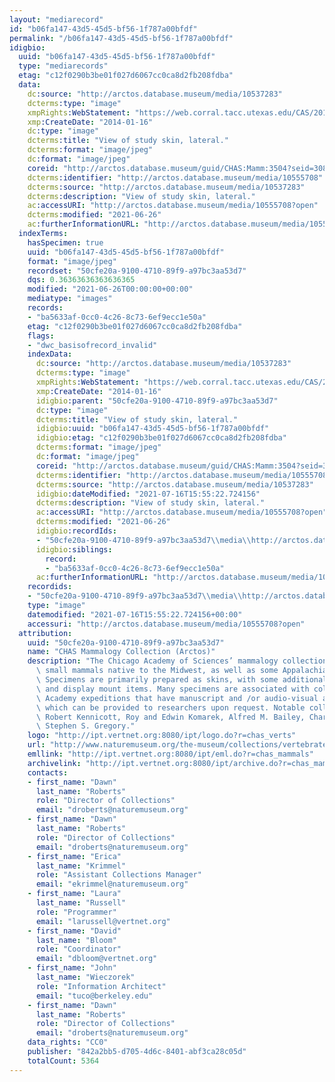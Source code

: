 ```yaml
---
layout: "mediarecord"
id: "b06fa147-43d5-45d5-bf56-1f787a00bfdf"
permalink: "/b06fa147-43d5-45d5-bf56-1f787a00bfdf"
idigbio:
  uuid: "b06fa147-43d5-45d5-bf56-1f787a00bfdf"
  type: "mediarecords"
  etag: "c12f0290b3be01f027d6067cc0ca8d2fb208fdba"
  data:
    dc:source: "http://arctos.database.museum/media/10537283"
    dcterms:type: "image"
    xmpRights:WebStatement: "https://web.corral.tacc.utexas.edu/CAS/20161217-03/jpg/chas_mamm_3504.4.jpg"
    xmp:CreateDate: "2014-01-16"
    dc:type: "image"
    dcterms:title: "View of study skin, lateral."
    dcterms:format: "image/jpeg"
    dc:format: "image/jpeg"
    coreid: "http://arctos.database.museum/guid/CHAS:Mamm:3504?seid=3087592"
    dcterms:identifier: "http://arctos.database.museum/media/10555708"
    dcterms:source: "http://arctos.database.museum/media/10537283"
    dcterms:description: "View of study skin, lateral."
    ac:accessURI: "http://arctos.database.museum/media/10555708?open"
    dcterms:modified: "2021-06-26"
    ac:furtherInformationURL: "http://arctos.database.museum/media/10555708"
  indexTerms:
    hasSpecimen: true
    uuid: "b06fa147-43d5-45d5-bf56-1f787a00bfdf"
    format: "image/jpeg"
    recordset: "50cfe20a-9100-4710-89f9-a97bc3aa53d7"
    dqs: 0.36363636363636365
    modified: "2021-06-26T00:00:00+00:00"
    mediatype: "images"
    records:
    - "ba5633af-0cc0-4c26-8c73-6ef9ecc1e50a"
    etag: "c12f0290b3be01f027d6067cc0ca8d2fb208fdba"
    flags:
    - "dwc_basisofrecord_invalid"
    indexData:
      dc:source: "http://arctos.database.museum/media/10537283"
      dcterms:type: "image"
      xmpRights:WebStatement: "https://web.corral.tacc.utexas.edu/CAS/20161217-03/jpg/chas_mamm_3504.4.jpg"
      xmp:CreateDate: "2014-01-16"
      idigbio:parent: "50cfe20a-9100-4710-89f9-a97bc3aa53d7"
      dc:type: "image"
      dcterms:title: "View of study skin, lateral."
      idigbio:uuid: "b06fa147-43d5-45d5-bf56-1f787a00bfdf"
      idigbio:etag: "c12f0290b3be01f027d6067cc0ca8d2fb208fdba"
      dcterms:format: "image/jpeg"
      dc:format: "image/jpeg"
      coreid: "http://arctos.database.museum/guid/CHAS:Mamm:3504?seid=3087592"
      dcterms:identifier: "http://arctos.database.museum/media/10555708"
      dcterms:source: "http://arctos.database.museum/media/10537283"
      idigbio:dateModified: "2021-07-16T15:55:22.724156"
      dcterms:description: "View of study skin, lateral."
      ac:accessURI: "http://arctos.database.museum/media/10555708?open"
      dcterms:modified: "2021-06-26"
      idigbio:recordIds:
      - "50cfe20a-9100-4710-89f9-a97bc3aa53d7\\media\\http://arctos.database.museum/media/10555708"
      idigbio:siblings:
        record:
        - "ba5633af-0cc0-4c26-8c73-6ef9ecc1e50a"
      ac:furtherInformationURL: "http://arctos.database.museum/media/10555708"
    recordids:
    - "50cfe20a-9100-4710-89f9-a97bc3aa53d7\\media\\http://arctos.database.museum/media/10555708"
    type: "image"
    datemodified: "2021-07-16T15:55:22.724156+00:00"
    accessuri: "http://arctos.database.museum/media/10555708?open"
  attribution:
    uuid: "50cfe20a-9100-4710-89f9-a97bc3aa53d7"
    name: "CHAS Mammalogy Collection (Arctos)"
    description: "The Chicago Academy of Sciences’ mammalogy collection contains mostly\
      \ small mammals native to the Midwest, as well as some Appalachian species.\
      \ Specimens are primarily prepared as skins, with some additional osteological\
      \ and display mount items. Many specimens are associated with collectors or\
      \ Academy expeditions that have manuscript and /or audio-visual archival material,\
      \ which can be provided to researchers upon request. Notable collectors include\
      \ Robert Kennicott, Roy and Edwin Komarek, Alfred M. Bailey, Charles D. Brower,\
      \ Stephen S. Gregory."
    logo: "http://ipt.vertnet.org:8080/ipt/logo.do?r=chas_verts"
    url: "http://www.naturemuseum.org/the-museum/collections/vertebrates"
    emllink: "http://ipt.vertnet.org:8080/ipt/eml.do?r=chas_mammals"
    archivelink: "http://ipt.vertnet.org:8080/ipt/archive.do?r=chas_mammals"
    contacts:
    - first_name: "Dawn"
      last_name: "Roberts"
      role: "Director of Collections"
      email: "droberts@naturemuseum.org"
    - first_name: "Dawn"
      last_name: "Roberts"
      role: "Director of Collections"
      email: "droberts@naturemuseum.org"
    - first_name: "Erica"
      last_name: "Krimmel"
      role: "Assistant Collections Manager"
      email: "ekrimmel@naturemuseum.org"
    - first_name: "Laura"
      last_name: "Russell"
      role: "Programmer"
      email: "larussell@vertnet.org"
    - first_name: "David"
      last_name: "Bloom"
      role: "Coordinator"
      email: "dbloom@vertnet.org"
    - first_name: "John"
      last_name: "Wieczorek"
      role: "Information Architect"
      email: "tuco@berkeley.edu"
    - first_name: "Dawn"
      last_name: "Roberts"
      role: "Director of Collections"
      email: "droberts@naturemuseum.org"
    data_rights: "CC0"
    publisher: "842a2bb5-d705-4d6c-8401-abf3ca28c05d"
    totalCount: 5364
---
```

